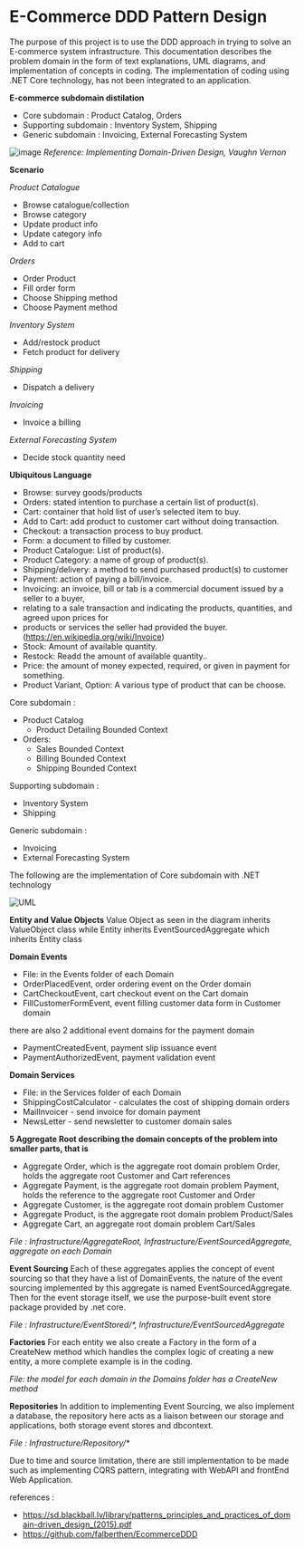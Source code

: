 # E-Commerce DDD Pattern Design

The purpose of this project is to use the DDD approach in trying to solve an E-commerce system infrastructure. This documentation describes the problem domain in the form of text explanations, UML diagrams, and implementation of concepts in coding. The implementation of coding using .NET Core technology, has not been integrated to an application.

__E-commerce subdomain distilation__
- Core subdomain : Product Catalog, Orders
- Supporting subdomain : Inventory System, Shipping
- Generic subdomain : Invoicing, External Forecasting System

![image](https://user-images.githubusercontent.com/71873035/172210235-b2c71c6c-ac3d-4832-b1f8-c0f5813aceff.png)
_Reference: Implementing Domain-Driven Design, Vaughn Vernon_

__Scenario__

_Product Catalogue_
- Browse catalogue/collection
- Browse category
- Update product info
- Update category info
- Add to cart

_Orders_
- Order Product
- Fill order form
- Choose Shipping method
- Choose Payment method

_Inventory System_
- Add/restock product
- Fetch product for delivery

_Shipping_
- Dispatch a delivery

_Invoicing_
- Invoice a billing

_External Forecasting System_
- Decide stock quantity need


__Ubiquitous Language__
- Browse: survey goods/products
- Orders: stated intention to purchase a certain list of product(s).
- Cart: container that hold list of user’s selected item to buy.
- Add to Cart: add product to customer cart without doing transaction.
- Checkout: a transaction process to buy product.
- Form: a document to filled by customer.
- Product Catalogue: List of product(s).
- Product Category: a name of group of product(s).
- Shipping/delivery: a method to send purchased product(s) to customer
- Payment: action of paying a bill/invoice.
- Invoicing: an invoice, bill or tab is a commercial document issued by a seller to a buyer,
- relating to a sale transaction and indicating the products, quantities, and agreed upon prices for
- products or services the seller had provided the buyer.(https://en.wikipedia.org/wiki/Invoice)
- Stock: Amount of available quantity.
- Restock: Readd the amount of available quantity..
- Price: the amount of money expected, required, or given in payment for something.
- Product Variant, Option: A various type of product that can be choose.


Core subdomain : 
  - Product Catalog
    - Product Detailing Bounded Context
  - Orders:
    - Sales Bounded Context
    - Billing Bounded Context
    - Shipping Bounded Context

Supporting subdomain :  
  - Inventory System
  - Shipping

Generic subdomain :
  - Invoicing
  - External Forecasting System


The following are the implementation of Core subdomain with .NET technology


![UML](https://user-images.githubusercontent.com/71873035/172282963-5d273039-c444-410b-8ed7-ac7bb665d0e0.png)

__Entity and Value Objects__
Value Object as seen in the diagram inherits ValueObject class while Entity inherits EventSourcedAggregate which inherits Entity<TId> class

__Domain Events__
- File: in the Events folder of each Domain
- OrderPlacedEvent, order ordering event on the Order domain
- CartCheckoutEvent, cart checkout event on the Cart domain
- FillCustomerFormEvent, event filling customer data form in Customer domain

there are also 2 additional event domains for the payment domain
- PaymentCreatedEvent, payment slip issuance event
- PaymentAuthorizedEvent, payment validation event

__Domain Services__
- File: in the Services folder of each Domain
- ShippingCostCalculator - calculates the cost of shipping domain orders
- MailInvoicer - send invoice for domain payment
- NewsLetter - send newsletter to customer domain sales

__5 Aggregate Root describing the domain concepts of the problem into smaller parts, that is__
- Aggregate Order, which is the aggregate root domain problem Order, holds the aggregate root Customer and Cart references
- Aggregate Payment, is the aggregate root domain problem Payment, holds the reference to the aggregate root Customer and Order
- Aggregate Customer, is the aggregate root domain problem Customer
- Aggregate Product, is the aggregate root domain problem Product/Sales
- Aggregate Cart, an aggregate root domain problem Cart/Sales

_File : Infrastructure/AggregateRoot, Infrastructure/EventSourcedAggregate, aggregate on each Domain_

  
__Event Sourcing__
Each of these aggregates applies the concept of event sourcing so that they have a list of DomainEvents, the nature of the event sourcing implemented by this aggregate is named EventSourcedAggregate. Then for the event storage itself, we use the purpose-built event store package provided by .net core.

  _File : Infrastructure/EventStored/*, Infrastructure/EventSourcedAggregate_

  
__Factories__
For each entity we also create a Factory in the form of a CreateNew method which handles the complex logic of creating a new entity, a more complete example is in the coding.

  _File: the model for each domain in the Domains folder has a CreateNew method_

  
__Repositories__
In addition to implementing Event Sourcing, we also implement a database, the repository here acts as a liaison between our storage and applications, both storage event stores and dbcontext.

  _File : Infrastructure/Repository/*_

  
Due to time and source limitation, there are still implementation to be made such as implementing CQRS pattern, integrating with WebAPI and frontEnd Web Application.



references : 
- https://sd.blackball.lv/library/patterns_principles_and_practices_of_domain-driven_design_(2015).pdf
- https://github.com/falberthen/EcommerceDDD
